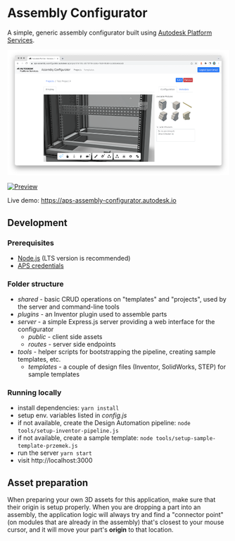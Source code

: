 # Assembly Configurator

A simple, generic assembly configurator built using [Autodesk Platform Services](https://aps.autodesk.com).

![thumbnail](./thumbnail.png)

[![Preview](https://img.youtube.com/vi/Jz3izhFTEps/0.jpg)](https://www.youtube.com/watch?v=Jz3izhFTEps "Configurator Demo")

Live demo: https://aps-assembly-configurator.autodesk.io

## Development

### Prerequisites

- [Node.js](https://nodejs.org/en/download) (LTS version is recommended)
- [APS credentials](https://forge.autodesk.com/en/docs/oauth/v2/tutorials/create-app)

### Folder structure

- _shared_ - basic CRUD operations on "templates" and "projects", used by the server and command-line tools
- _plugins_ - an Inventor plugin used to assemble parts
- _server_ - a simple Express.js server providing a web interface for the configurator
  - _public_ - client side assets
  - _routes_ - server side endpoints
- _tools_ - helper scripts for bootstrapping the pipeline, creating sample templates, etc.
  - _templates_ - a couple of design files (Inventor, SolidWorks, STEP) for sample templates

### Running locally

- install dependencies: `yarn install`
- setup env. variables listed in _config.js_
- if not available, create the Design Automation pipeline: `node tools/setup-inventor-pipeline.js`
- if not available, create a sample template: `node tools/setup-sample-template-przemek.js`
- run the server `yarn start`
- visit http://localhost:3000

## Asset preparation

When preparing your own 3D assets for this application, make sure that their origin is
setup properly. When you are dropping a part into an assembly, the application logic
will always try and find a "connector point" (on modules that are already in the assembly)
that's closest to your mouse cursor, and it will move your part's **origin** to that location.
